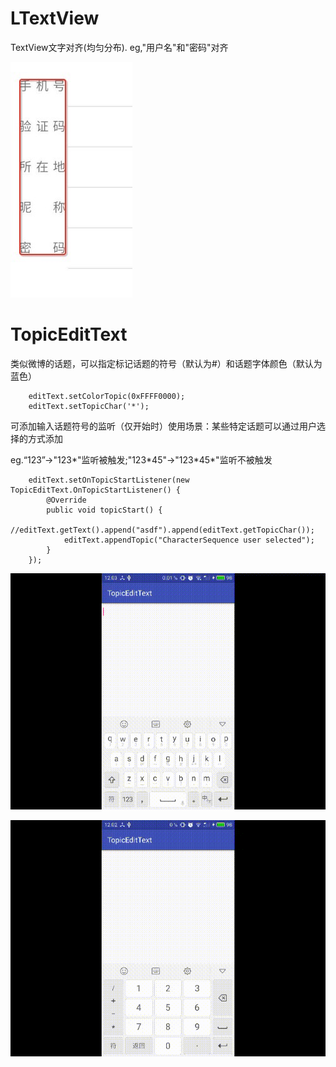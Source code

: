 # LTextView
TextView文字对齐(均匀分布). eg,"用户名"和"密码"对齐

![](./DA26BE88787920E331C8488BF561B95F.jpg)

# TopicEditText
类似微博的话题，可以指定标记话题的符号（默认为#）和话题字体颜色（默认为蓝色）

        editText.setColorTopic(0xFFFF0000);
        editText.setTopicChar('*');
        
 可添加输入话题符号的监听（仅开始时）使用场景：某些特定话题可以通过用户选择的方式添加
 
 eg.“123”->"123\*"监听被触发;"123\*45"->"123\*45\*"监听不被触发
 
 
        editText.setOnTopicStartListener(new TopicEditText.OnTopicStartListener() {
            @Override
            public void topicStart() {
                //editText.getText().append("asdf").append(editText.getTopicChar());
                editText.appendTopic("CharacterSequence user selected");
            }
        });


![](./pics/device_default.gif)

![](./pics/device_customize.gif)
